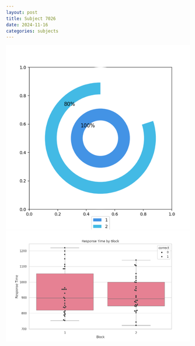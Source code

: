 ```yaml
---
layout: post
title: Subject 7026
date: 2024-11-16
categories: subjects
---
```


![](data/7026/run-4/7026__acc_test.png)
![](data/7026/run-4/7026_rt.png)
